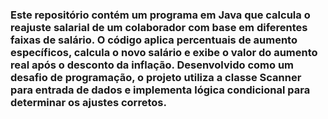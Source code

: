 ### Este repositório contém um programa em Java que calcula o reajuste salarial de um colaborador com base em diferentes faixas de salário. O código aplica percentuais de aumento específicos, calcula o novo salário e exibe o valor do aumento real após o desconto da inflação. Desenvolvido como um desafio de programação, o projeto utiliza a classe Scanner para entrada de dados e implementa lógica condicional para determinar os ajustes corretos.
###
